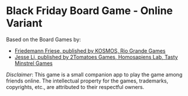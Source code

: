 
# Black Friday Board Game - Online Variant

Based on the Board Games by:
- [Friedemann Friese, published by KOSMOS, Rio Grande Games](https://boardgamegeek.com/boardgame/39242/black-friday)
- [Jesse Li, published by 2Tomatoes Games, Homosapiens Lab, Tasty Minstrel Games](https://boardgamegeek.com/boardgame/180899/ponzi-scheme)

*Disclaimer*: This game is a small companion app to play the game among friends online. The intellectual property for the games, trademarks, copyrights, etc., are attributed to their respectful owners.